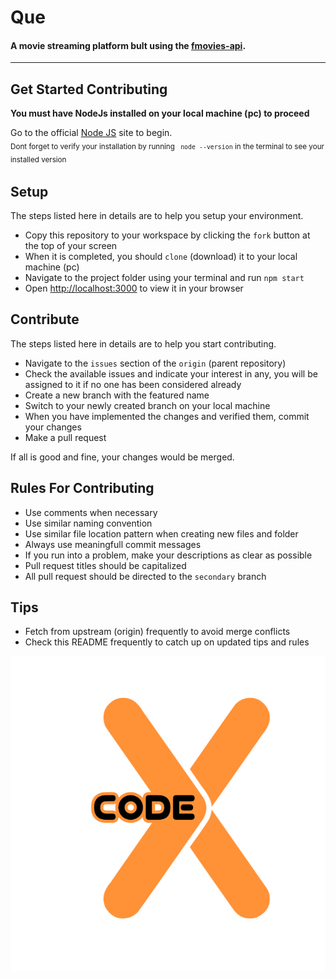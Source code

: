 
# **Que**

#### A movie streaming platform bult using the [fmovies-api](https://github.com/vendz/fmovies-api).
---


## **Get Started Contributing**
**You must have NodeJs installed on your local machine (pc) to proceed**

Go to the official [Node JS](https://nodejs.org/en/download) site to begin. \
<sub>Dont forget to verify your installation by running ``` node --version``` in the terminal to see your installed version<sub>
## Setup
The steps listed here in details are to help you setup your environment.
- Copy this repository to your workspace by clicking the `fork` button at the top of your screen
- When it is completed, you should `clone` (download) it to your local machine (pc)
- Navigate to the project folder using your terminal and run ```npm start```
- Open [http://localhost:3000](http://localhost:3000) to view it in your browser

## Contribute
The steps listed here in details are to help you start contributing.
- Navigate to the `issues` section of the `origin` (parent repository)
- Check the available issues and indicate your interest in any, you will be assigned to it if no one has been considered already
- Create a new branch with the featured name
- Switch to your newly created branch on your local machine
- When you have implemented the changes and verified them, commit your changes
- Make a pull request

If all is good and fine, your changes would be merged.

## Rules For Contributing
- Use comments when necessary
- Use similar naming convention
- Use similar file location pattern when creating new files and folder
- Always use meaningfull commit messages
- If you run into a problem, make your descriptions as clear as possible
- Pull request titles should be capitalized
- All pull request should be directed to the `secondary` branch

## Tips
- Fetch from upstream (origin) frequently to avoid merge conflicts
- Check this README frequently to catch up on updated tips and rules


![Code X](./src/assets/Code%20X%20GitHub%20Badge%20Black.png)
